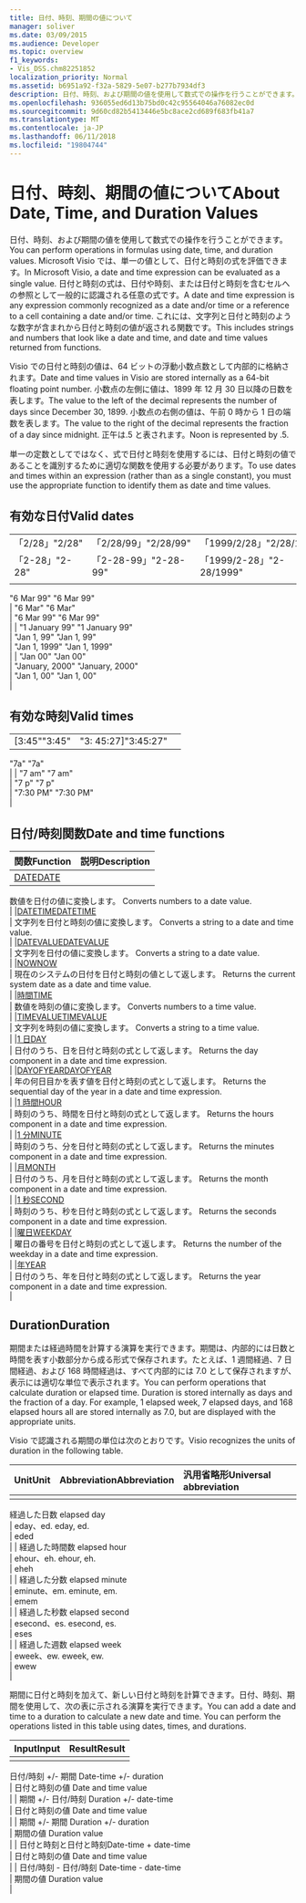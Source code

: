 ```yaml
---
title: 日付、時刻、期間の値について
manager: soliver
ms.date: 03/09/2015
ms.audience: Developer
ms.topic: overview
f1_keywords:
- Vis_DSS.chm82251852
localization_priority: Normal
ms.assetid: b6951a92-f32a-5829-5e07-b277b7934df3
description: 日付、時刻、および期間の値を使用して数式での操作を行うことができます。 Microsoft Visio では、単一の値として、日付と時刻の式を評価できます。 日付と時刻の式は、日付や時刻、または日付と時刻を含むセルへの参照として一般的に認識される任意の式です。 これには、文字列と日付と時刻のような数字が含まれから日付と時刻の値が返される関数です。
ms.openlocfilehash: 936055ed6d13b75bd0c42c95564046a76082ec0d
ms.sourcegitcommit: 9d60cd82b5413446e5bc8ace2cd689f683fb41a7
ms.translationtype: MT
ms.contentlocale: ja-JP
ms.lasthandoff: 06/11/2018
ms.locfileid: "19804744"
---
```

# <a name="about-date-time-and-duration-values"></a><span data-ttu-id="2dfe5-106">日付、時刻、期間の値について</span><span class="sxs-lookup"><span data-stu-id="2dfe5-106">About Date, Time, and Duration Values</span></span>

<span data-ttu-id="2dfe5-107">日付、時刻、および期間の値を使用して数式での操作を行うことができます。</span><span class="sxs-lookup"><span data-stu-id="2dfe5-107">You can perform operations in formulas using date, time, and duration values.</span></span> <span data-ttu-id="2dfe5-108">Microsoft Visio では、単一の値として、日付と時刻の式を評価できます。</span><span class="sxs-lookup"><span data-stu-id="2dfe5-108">In Microsoft Visio, a date and time expression can be evaluated as a single value.</span></span> <span data-ttu-id="2dfe5-109">日付と時刻の式は、日付や時刻、または日付と時刻を含むセルへの参照として一般的に認識される任意の式です。</span><span class="sxs-lookup"><span data-stu-id="2dfe5-109">A date and time expression is any expression commonly recognized as a date and/or time or a reference to a cell containing a date and/or time.</span></span> <span data-ttu-id="2dfe5-110">これには、文字列と日付と時刻のような数字が含まれから日付と時刻の値が返される関数です。</span><span class="sxs-lookup"><span data-stu-id="2dfe5-110">This includes strings and numbers that look like a date and time, and date and time values returned from functions.</span></span>
  
<span data-ttu-id="2dfe5-111">Visio での日付と時刻の値は、64 ビットの浮動小数点数として内部的に格納されます。</span><span class="sxs-lookup"><span data-stu-id="2dfe5-111">Date and time values in Visio are stored internally as a 64-bit floating point number.</span></span> <span data-ttu-id="2dfe5-112">小数点の左側に値は、1899 年 12 月 30 日以降の日数を表します。</span><span class="sxs-lookup"><span data-stu-id="2dfe5-112">The value to the left of the decimal represents the number of days since December 30, 1899.</span></span> <span data-ttu-id="2dfe5-113">小数点の右側の値は、午前 0 時から 1 日の端数を表します。</span><span class="sxs-lookup"><span data-stu-id="2dfe5-113">The value to the right of the decimal represents the fraction of a day since midnight.</span></span> <span data-ttu-id="2dfe5-114">正午は.5 と表されます。</span><span class="sxs-lookup"><span data-stu-id="2dfe5-114">Noon is represented by .5.</span></span>
  
<span data-ttu-id="2dfe5-115">単一の定数としてではなく、式で日付と時刻を使用するには、日付と時刻の値であることを識別するために適切な関数を使用する必要があります。</span><span class="sxs-lookup"><span data-stu-id="2dfe5-115">To use dates and times within an expression (rather than as a single constant), you must use the appropriate function to identify them as date and time values.</span></span>
  
## <a name="valid-dates"></a><span data-ttu-id="2dfe5-116">有効な日付</span><span class="sxs-lookup"><span data-stu-id="2dfe5-116">Valid dates</span></span>

||||
|:-----|:-----|:-----|
| <span data-ttu-id="2dfe5-117">「2/28」</span><span class="sxs-lookup"><span data-stu-id="2dfe5-117">"2/28"</span></span>  <br/> | <span data-ttu-id="2dfe5-118">「2/28/99」</span><span class="sxs-lookup"><span data-stu-id="2dfe5-118">"2/28/99"</span></span>  <br/> | <span data-ttu-id="2dfe5-119">「1999/2/28」</span><span class="sxs-lookup"><span data-stu-id="2dfe5-119">"2/28/1999"</span></span>  <br/> |
| <span data-ttu-id="2dfe5-120">「2-28」</span><span class="sxs-lookup"><span data-stu-id="2dfe5-120">"2-28"</span></span>  <br/> | <span data-ttu-id="2dfe5-121">「2-28-99」</span><span class="sxs-lookup"><span data-stu-id="2dfe5-121">"2-28-99"</span></span>  <br/> | <span data-ttu-id="2dfe5-122">「1999/2-28」</span><span class="sxs-lookup"><span data-stu-id="2dfe5-122">"2-28/1999"</span></span>  <br/> |
| <span data-ttu-id="2dfe5-123"> 
"6 Mar 99" 
</span><span class="sxs-lookup"><span data-stu-id="2dfe5-123">"6 Mar 99"</span></span>  <br/> | <span data-ttu-id="2dfe5-124"> 
"6 Mar" 
</span><span class="sxs-lookup"><span data-stu-id="2dfe5-124">"6 Mar"</span></span>  <br/> | <span data-ttu-id="2dfe5-125"> 
"6 Mar 99" 
</span><span class="sxs-lookup"><span data-stu-id="2dfe5-125">"6 Mar 99"</span></span>  <br/> |
| <span data-ttu-id="2dfe5-126"> 
"1 January 99" 
</span><span class="sxs-lookup"><span data-stu-id="2dfe5-126">"1 January 99"</span></span>  <br/> | <span data-ttu-id="2dfe5-127"> 
"Jan 1, 99" 
</span><span class="sxs-lookup"><span data-stu-id="2dfe5-127">"Jan 1, 99"</span></span>  <br/> | <span data-ttu-id="2dfe5-128"> 
"Jan 1, 1999" 
</span><span class="sxs-lookup"><span data-stu-id="2dfe5-128">"Jan 1, 1999"</span></span>  <br/> |
| <span data-ttu-id="2dfe5-129"> 
"Jan 00" 
</span><span class="sxs-lookup"><span data-stu-id="2dfe5-129">"Jan 00"</span></span>  <br/> | <span data-ttu-id="2dfe5-130"> 
"January, 2000" 
</span><span class="sxs-lookup"><span data-stu-id="2dfe5-130">"January, 2000"</span></span>  <br/> | <span data-ttu-id="2dfe5-131"> 
"Jan 1, 00" 
</span><span class="sxs-lookup"><span data-stu-id="2dfe5-131">"Jan 1, 00"</span></span>  <br/> |
   
## <a name="valid-times"></a><span data-ttu-id="2dfe5-132">有効な時刻</span><span class="sxs-lookup"><span data-stu-id="2dfe5-132">Valid times</span></span>

||||
|:-----|:-----|:-----|
| <span data-ttu-id="2dfe5-133">[3:45"</span><span class="sxs-lookup"><span data-stu-id="2dfe5-133">"3:45"</span></span>  <br/> | <span data-ttu-id="2dfe5-134">"3: 45:27]</span><span class="sxs-lookup"><span data-stu-id="2dfe5-134">"3:45:27"</span></span>  <br/> | <span data-ttu-id="2dfe5-135"> 
"7a" 
</span><span class="sxs-lookup"><span data-stu-id="2dfe5-135">"7a"</span></span>  <br/> |
| <span data-ttu-id="2dfe5-136"> 
"7 am" 
</span><span class="sxs-lookup"><span data-stu-id="2dfe5-136">"7 am"</span></span>  <br/> | <span data-ttu-id="2dfe5-137"> 
"7 p" 
</span><span class="sxs-lookup"><span data-stu-id="2dfe5-137">"7 p"</span></span>  <br/> | <span data-ttu-id="2dfe5-138"> 
"7:30 PM" 
</span><span class="sxs-lookup"><span data-stu-id="2dfe5-138">"7:30 PM"</span></span>  <br/> |
   
## <a name="date-and-time-functions"></a><span data-ttu-id="2dfe5-139">日付/時刻関数</span><span class="sxs-lookup"><span data-stu-id="2dfe5-139">Date and time functions</span></span>

|<span data-ttu-id="2dfe5-140">**関数**</span><span class="sxs-lookup"><span data-stu-id="2dfe5-140">**Function**</span></span>|<span data-ttu-id="2dfe5-141">**説明**</span><span class="sxs-lookup"><span data-stu-id="2dfe5-141">**Description**</span></span>|
|:-----|:-----|
|[<span data-ttu-id="2dfe5-142">DATE</span><span class="sxs-lookup"><span data-stu-id="2dfe5-142">DATE</span></span>](date-function-visioshapesheet.md) <br/> | <span data-ttu-id="2dfe5-143"> 
数値を日付の値に変換します。
</span><span class="sxs-lookup"><span data-stu-id="2dfe5-143">Converts numbers to a date value.</span></span>  <br/> |
|[<span data-ttu-id="2dfe5-144">DATETIME</span><span class="sxs-lookup"><span data-stu-id="2dfe5-144">DATETIME</span></span>](datetime-function.md) <br/> | <span data-ttu-id="2dfe5-145"> 
文字列を日付と時刻の値に変換します。 
</span><span class="sxs-lookup"><span data-stu-id="2dfe5-145">Converts a string to a date and time value.</span></span>  <br/> |
|[<span data-ttu-id="2dfe5-146">DATEVALUE</span><span class="sxs-lookup"><span data-stu-id="2dfe5-146">DATEVALUE</span></span>](datevalue-function-visioshapesheet.md) <br/> | <span data-ttu-id="2dfe5-147"> 
文字列を日付の値に変換します。 
</span><span class="sxs-lookup"><span data-stu-id="2dfe5-147">Converts a string to a date value.</span></span>  <br/> |
|[<span data-ttu-id="2dfe5-148">NOW</span><span class="sxs-lookup"><span data-stu-id="2dfe5-148">NOW</span></span>](now-function-visioshapesheet.md) <br/> | <span data-ttu-id="2dfe5-149"> 
現在のシステムの日付を日付と時刻の値として返します。 
</span><span class="sxs-lookup"><span data-stu-id="2dfe5-149">Returns the current system date as a date and time value.</span></span>  <br/> |
|[<span data-ttu-id="2dfe5-150">時間</span><span class="sxs-lookup"><span data-stu-id="2dfe5-150">TIME</span></span>](time-function-visioshapesheet.md) <br/> | <span data-ttu-id="2dfe5-151"> 
数値を時刻の値に変換します。 
</span><span class="sxs-lookup"><span data-stu-id="2dfe5-151">Converts numbers to a time value.</span></span>  <br/> |
|[<span data-ttu-id="2dfe5-152">TIMEVALUE</span><span class="sxs-lookup"><span data-stu-id="2dfe5-152">TIMEVALUE</span></span>](timevalue-function-visioshapesheet.md) <br/> | <span data-ttu-id="2dfe5-153"> 
文字列を時刻の値に変換します。 
</span><span class="sxs-lookup"><span data-stu-id="2dfe5-153">Converts a string to a time value.</span></span>  <br/> |
|[<span data-ttu-id="2dfe5-154">1 日</span><span class="sxs-lookup"><span data-stu-id="2dfe5-154">DAY</span></span>](day-function-visioshapesheet.md) <br/> | <span data-ttu-id="2dfe5-155"> 
日付のうち、日を日付と時刻の式として返します。 
</span><span class="sxs-lookup"><span data-stu-id="2dfe5-155">Returns the day component in a date and time expression.</span></span>  <br/> |
|[<span data-ttu-id="2dfe5-156">DAYOFYEAR</span><span class="sxs-lookup"><span data-stu-id="2dfe5-156">DAYOFYEAR</span></span>](dayofyear-function.md) <br/> | <span data-ttu-id="2dfe5-157"> 
年の何日目かを表す値を日付と時刻の式として返します。 
</span><span class="sxs-lookup"><span data-stu-id="2dfe5-157">Returns the sequential day of the year in a date and time expression.</span></span>  <br/> |
|[<span data-ttu-id="2dfe5-158">1 時間</span><span class="sxs-lookup"><span data-stu-id="2dfe5-158">HOUR</span></span>](hour-function-visioshapesheet.md) <br/> | <span data-ttu-id="2dfe5-159"> 
時刻のうち、時間を日付と時刻の式として返します。 
</span><span class="sxs-lookup"><span data-stu-id="2dfe5-159">Returns the hours component in a date and time expression.</span></span>  <br/> |
|[<span data-ttu-id="2dfe5-160">1 分</span><span class="sxs-lookup"><span data-stu-id="2dfe5-160">MINUTE</span></span>](minute-function-visioshapesheet.md) <br/> | <span data-ttu-id="2dfe5-161"> 
時刻のうち、分を日付と時刻の式として返します。 
</span><span class="sxs-lookup"><span data-stu-id="2dfe5-161">Returns the minutes component in a date and time expression.</span></span>  <br/> |
|[<span data-ttu-id="2dfe5-162">月</span><span class="sxs-lookup"><span data-stu-id="2dfe5-162">MONTH</span></span>](month-function-visioshapesheet.md) <br/> | <span data-ttu-id="2dfe5-163"> 
日付のうち、月を日付と時刻の式として返します。 
</span><span class="sxs-lookup"><span data-stu-id="2dfe5-163">Returns the month component in a date and time expression.</span></span>  <br/> |
|[<span data-ttu-id="2dfe5-164">1 秒</span><span class="sxs-lookup"><span data-stu-id="2dfe5-164">SECOND</span></span>](second-function-visioshapesheet.md) <br/> | <span data-ttu-id="2dfe5-165"> 
時刻のうち、秒を日付と時刻の式として返します。 
</span><span class="sxs-lookup"><span data-stu-id="2dfe5-165">Returns the seconds component in a date and time expression.</span></span>  <br/> |
|[<span data-ttu-id="2dfe5-166">曜日</span><span class="sxs-lookup"><span data-stu-id="2dfe5-166">WEEKDAY</span></span>](weekday-function-visioshapesheet.md) <br/> | <span data-ttu-id="2dfe5-167"> 
曜日の番号を日付と時刻の式として返します。 
</span><span class="sxs-lookup"><span data-stu-id="2dfe5-167">Returns the number of the weekday in a date and time expression.</span></span>  <br/> |
|[<span data-ttu-id="2dfe5-168">年</span><span class="sxs-lookup"><span data-stu-id="2dfe5-168">YEAR</span></span>](year-function-visioshapesheet.md) <br/> | <span data-ttu-id="2dfe5-169"> 
日付のうち、年を日付と時刻の式として返します。 
</span><span class="sxs-lookup"><span data-stu-id="2dfe5-169">Returns the year component in a date and time expression.</span></span>  <br/> |
   
## <a name="duration"></a><span data-ttu-id="2dfe5-170">Duration</span><span class="sxs-lookup"><span data-stu-id="2dfe5-170">Duration</span></span>

<span data-ttu-id="2dfe5-p104">期間または経過時間を計算する演算を実行できます。期間は、内部的には日数と時間を表す小数部分から成る形式で保存されます。たとえば、1 週間経過、7 日間経過、および 168 時間経過は、すべて内部的には 7.0 として保存されますが、表示には適切な単位で表示されます。</span><span class="sxs-lookup"><span data-stu-id="2dfe5-p104">You can perform operations that calculate duration or elapsed time. Duration is stored internally as days and the fraction of a day. For example, 1 elapsed week, 7 elapsed days, and 168 elapsed hours all are stored internally as 7.0, but are displayed with the appropriate units.</span></span>
  
<span data-ttu-id="2dfe5-174">Visio で認識される期間の単位は次のとおりです。</span><span class="sxs-lookup"><span data-stu-id="2dfe5-174">Visio recognizes the units of duration in the following table.</span></span>
  
|<span data-ttu-id="2dfe5-175">**Unit**</span><span class="sxs-lookup"><span data-stu-id="2dfe5-175">**Unit**</span></span>|<span data-ttu-id="2dfe5-176">**Abbreviation**</span><span class="sxs-lookup"><span data-stu-id="2dfe5-176">**Abbreviation**</span></span>|<span data-ttu-id="2dfe5-177">**汎用省略形**</span><span class="sxs-lookup"><span data-stu-id="2dfe5-177">**Universal abbreviation**</span></span>|
|:-----|:-----|:-----|
| <span data-ttu-id="2dfe5-178"> 
経過した日数 
</span><span class="sxs-lookup"><span data-stu-id="2dfe5-178">elapsed day</span></span>  <br/> | <span data-ttu-id="2dfe5-179"> 
eday、ed. 
</span><span class="sxs-lookup"><span data-stu-id="2dfe5-179">eday, ed.</span></span>  <br/> | <span data-ttu-id="2dfe5-180">ed</span><span class="sxs-lookup"><span data-stu-id="2dfe5-180">ed</span></span>  <br/> |
| <span data-ttu-id="2dfe5-181"> 
経過した時間数 
</span><span class="sxs-lookup"><span data-stu-id="2dfe5-181">elapsed hour</span></span>  <br/> | <span data-ttu-id="2dfe5-182"> 
ehour、eh. 
</span><span class="sxs-lookup"><span data-stu-id="2dfe5-182">ehour, eh.</span></span>  <br/> | <span data-ttu-id="2dfe5-183">eh</span><span class="sxs-lookup"><span data-stu-id="2dfe5-183">eh</span></span>  <br/> |
| <span data-ttu-id="2dfe5-184"> 
経過した分数 
</span><span class="sxs-lookup"><span data-stu-id="2dfe5-184">elapsed minute</span></span>  <br/> | <span data-ttu-id="2dfe5-185"> 
eminute、em. 
</span><span class="sxs-lookup"><span data-stu-id="2dfe5-185">eminute, em.</span></span>  <br/> | <span data-ttu-id="2dfe5-186">em</span><span class="sxs-lookup"><span data-stu-id="2dfe5-186">em</span></span>  <br/> |
| <span data-ttu-id="2dfe5-187"> 
経過した秒数 
</span><span class="sxs-lookup"><span data-stu-id="2dfe5-187">elapsed second</span></span>  <br/> | <span data-ttu-id="2dfe5-188"> 
esecond、es. 
</span><span class="sxs-lookup"><span data-stu-id="2dfe5-188">esecond, es.</span></span>  <br/> | <span data-ttu-id="2dfe5-189">es</span><span class="sxs-lookup"><span data-stu-id="2dfe5-189">es</span></span>  <br/> |
| <span data-ttu-id="2dfe5-190"> 
経過した週数 
</span><span class="sxs-lookup"><span data-stu-id="2dfe5-190">elapsed week</span></span>  <br/> | <span data-ttu-id="2dfe5-191"> 
eweek、ew. 
</span><span class="sxs-lookup"><span data-stu-id="2dfe5-191">eweek, ew.</span></span>  <br/> | <span data-ttu-id="2dfe5-192">ew</span><span class="sxs-lookup"><span data-stu-id="2dfe5-192">ew</span></span>  <br/> |
   
<span data-ttu-id="2dfe5-p105">期間に日付と時刻を加えて、新しい日付と時刻を計算できます。日付、時刻、期間を使用して、次の表に示される演算を実行できます。</span><span class="sxs-lookup"><span data-stu-id="2dfe5-p105">You can add a date and time to a duration to calculate a new date and time. You can perform the operations listed in this table using dates, times, and durations.</span></span>
  
|<span data-ttu-id="2dfe5-195">**Input**</span><span class="sxs-lookup"><span data-stu-id="2dfe5-195">**Input**</span></span>|<span data-ttu-id="2dfe5-196">**Result**</span><span class="sxs-lookup"><span data-stu-id="2dfe5-196">**Result**</span></span>|
|:-----|:-----|
| <span data-ttu-id="2dfe5-197"> 
日付/時刻 +/- 期間 
</span><span class="sxs-lookup"><span data-stu-id="2dfe5-197">Date-time +/- duration</span></span>  <br/> | <span data-ttu-id="2dfe5-198"> 
日付と時刻の値 
</span><span class="sxs-lookup"><span data-stu-id="2dfe5-198">Date and time value</span></span>  <br/> |
| <span data-ttu-id="2dfe5-199"> 
期間 +/- 日付/時刻 
</span><span class="sxs-lookup"><span data-stu-id="2dfe5-199">Duration +/- date-time</span></span>  <br/> | <span data-ttu-id="2dfe5-200"> 
日付と時刻の値 
</span><span class="sxs-lookup"><span data-stu-id="2dfe5-200">Date and time value</span></span>  <br/> |
| <span data-ttu-id="2dfe5-201"> 
期間 +/- 期間 
</span><span class="sxs-lookup"><span data-stu-id="2dfe5-201">Duration +/- duration</span></span>  <br/> | <span data-ttu-id="2dfe5-202"> 
期間の値 
</span><span class="sxs-lookup"><span data-stu-id="2dfe5-202">Duration value</span></span>  <br/> |
| <span data-ttu-id="2dfe5-203">日付と時刻と日付と時刻</span><span class="sxs-lookup"><span data-stu-id="2dfe5-203">Date-time + date-time</span></span>  <br/> | <span data-ttu-id="2dfe5-204"> 
日付と時刻の値 
</span><span class="sxs-lookup"><span data-stu-id="2dfe5-204">Date and time value</span></span>  <br/> |
| <span data-ttu-id="2dfe5-205"> 
日付/時刻 - 日付/時刻 
</span><span class="sxs-lookup"><span data-stu-id="2dfe5-205">Date-time - date-time</span></span>  <br/> | <span data-ttu-id="2dfe5-206"> 
期間の値 
</span><span class="sxs-lookup"><span data-stu-id="2dfe5-206">Duration value</span></span>  <br/> |
   

